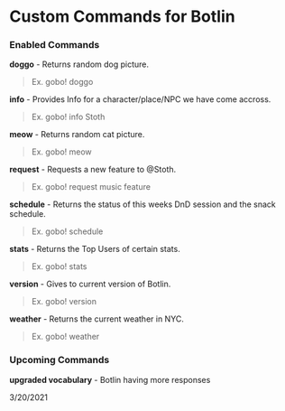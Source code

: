 # Custom Commands for Botlin
### Enabled Commands

**doggo** - Returns random dog picture.
> Ex. gobo! doggo

**info** - Provides Info for a character/place/NPC we have come accross.
> Ex. gobo! info Stoth

**meow** - Returns random cat picture.
> Ex. gobo! meow

**request** - Requests a new feature to @Stoth.
> Ex. gobo! request music feature

**schedule** - Returns the status of this weeks DnD session and the snack schedule.
> Ex. gobo! schedule

**stats** - Returns the Top Users of certain stats.
> Ex. gobo! stats

**version** - Gives to current version of Botlin.
> Ex. gobo! version

**weather** - Returns the current weather in NYC.
> Ex. gobo! weather

### Upcoming Commands

**upgraded vocabulary** - Botlin having more responses

3/20/2021
